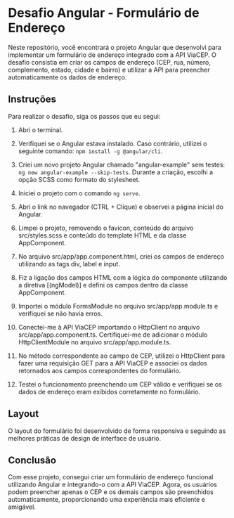 # Desafio Angular - Formulário de Endereço

Neste repositório, você encontrará o projeto Angular que desenvolvi para implementar um formulário de endereço integrado com a API ViaCEP. O desafio consistia em criar os campos de endereço (CEP, rua, número, complemento, estado, cidade e bairro) e utilizar a API para preencher automaticamente os dados de endereço.

## Instruções

Para realizar o desafio, siga os passos que eu segui:

1. Abri o terminal.

2. Verifiquei se o Angular estava instalado. Caso contrário, utilizei o seguinte comando: `npm install -g @angular/cli`.

3. Criei um novo projeto Angular chamado "angular-example" sem testes: `ng new angular-example --skip-tests`. Durante a criação, escolhi a opção SCSS como formato do stylesheet.

4. Iniciei o projeto com o comando `ng serve`.

5. Abri o link no navegador (CTRL + Clique) e observei a página inicial do Angular.

6. Limpei o projeto, removendo o favicon, conteúdo do arquivo src/styles.scss e conteúdo do template HTML e da classe AppComponent.

7. No arquivo src/app/app.component.html, criei os campos de endereço utilizando as tags div, label e input.

8. Fiz a ligação dos campos HTML com a lógica do componente utilizando a diretiva [(ngModel)] e defini os campos dentro da classe AppComponent.

9. Importei o módulo FormsModule no arquivo src/app/app.module.ts e verifiquei se não havia erros.

10. Conectei-me à API ViaCEP importando o HttpClient no arquivo src/app/app.component.ts. Certifiquei-me de adicionar o módulo HttpClientModule no arquivo src/app/app.module.ts.

11. No método correspondente ao campo de CEP, utilizei o HttpClient para fazer uma requisição GET para a API ViaCEP e associei os dados retornados aos campos correspondentes do formulário.

12. Testei o funcionamento preenchendo um CEP válido e verifiquei se os dados de endereço eram exibidos corretamente no formulário.

## Layout

O layout do formulário foi desenvolvido de forma responsiva e seguindo as melhores práticas de design de interface de usuário.

## Conclusão

Com esse projeto, consegui criar um formulário de endereço funcional utilizando Angular e integrando-o com a API ViaCEP. Agora, os usuários podem preencher apenas o CEP e os demais campos são preenchidos automaticamente, proporcionando uma experiência mais eficiente e amigável.
